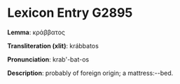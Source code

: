 # Lexicon Entry G2895

**Lemma**: κράββατος

**Transliteration (xlit)**: krábbatos

**Pronunciation**: krab'-bat-os

**Description**:
probably of foreign origin; a mattress:--bed.
